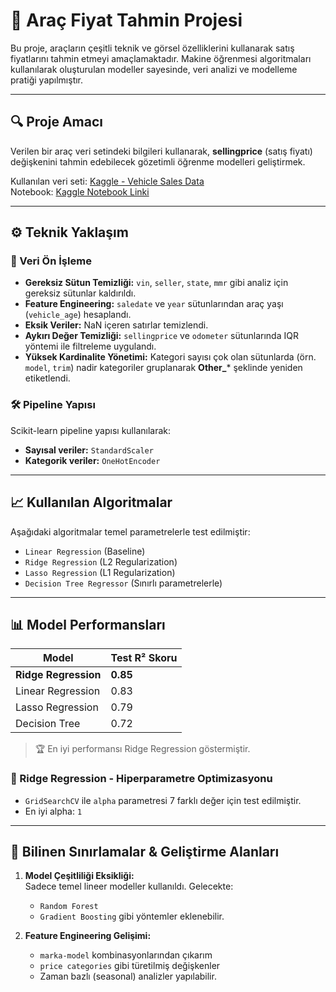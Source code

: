 # 🚗 Araç Fiyat Tahmin Projesi

Bu proje, araçların çeşitli teknik ve görsel özelliklerini kullanarak satış fiyatlarını tahmin etmeyi amaçlamaktadır. Makine öğrenmesi algoritmaları kullanılarak oluşturulan modeller sayesinde, veri analizi ve modelleme pratiği yapılmıştır.

---

## 🔍 Proje Amacı

Verilen bir araç veri setindeki bilgileri kullanarak, **sellingprice** (satış fiyatı) değişkenini tahmin edebilecek gözetimli öğrenme modelleri geliştirmek.

Kullanılan veri seti: [Kaggle - Vehicle Sales Data](https://www.kaggle.com/datasets/syedanwarafridi/vehicle-sales-data)  
Notebook: [Kaggle Notebook Linki](https://www.kaggle.com/code/burakerturk/arac-fiyat-tahmin-projesi)

---

## ⚙️ Teknik Yaklaşım

### 🔧 Veri Ön İşleme

- **Gereksiz Sütun Temizliği:** `vin`, `seller`, `state`, `mmr` gibi analiz için gereksiz sütunlar kaldırıldı.
- **Feature Engineering:** `saledate` ve `year` sütunlarından araç yaşı (`vehicle_age`) hesaplandı.
- **Eksik Veriler:** NaN içeren satırlar temizlendi.
- **Aykırı Değer Temizliği:** `sellingprice` ve `odometer` sütunlarında IQR yöntemi ile filtreleme uygulandı.
- **Yüksek Kardinalite Yönetimi:** Kategori sayısı çok olan sütunlarda (örn. `model`, `trim`) nadir kategoriler gruplanarak **Other_*** şeklinde yeniden etiketlendi.

### 🛠️ Pipeline Yapısı

Scikit-learn pipeline yapısı kullanılarak:

- **Sayısal veriler:** `StandardScaler`
- **Kategorik veriler:** `OneHotEncoder`

---

## 📈 Kullanılan Algoritmalar

Aşağıdaki algoritmalar temel parametrelerle test edilmiştir:

- `Linear Regression` (Baseline)
- `Ridge Regression` (L2 Regularization)
- `Lasso Regression` (L1 Regularization)
- `Decision Tree Regressor` (Sınırlı parametrelerle)

---

## 📊 Model Performansları

| Model               | Test R² Skoru |
|--------------------|---------------|
| **Ridge Regression** | **0.85**        |
| Linear Regression  | 0.83          |
| Lasso Regression   | 0.79          |
| Decision Tree      | 0.72          |

> 🏆 En iyi performansı Ridge Regression göstermiştir.

### 🎯 Ridge Regression - Hiperparametre Optimizasyonu

- `GridSearchCV` ile `alpha` parametresi 7 farklı değer için test edilmiştir.
- En iyi alpha: `1`

---

## 🚧 Bilinen Sınırlamalar & Geliştirme Alanları

1. **Model Çeşitliliği Eksikliği:**  
   Sadece temel lineer modeller kullanıldı. Gelecekte:
   - `Random Forest`
   - `Gradient Boosting` gibi yöntemler eklenebilir.

2. **Feature Engineering Gelişimi:**  
   - `marka-model` kombinasyonlarından çıkarım
   - `price categories` gibi türetilmiş değişkenler
   - Zaman bazlı (seasonal) analizler yapılabilir.
